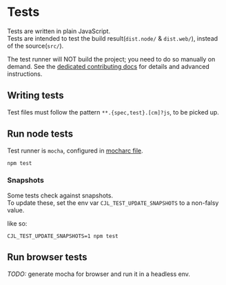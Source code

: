 # Tests

Tests are written in plain JavaScript.  
Tests are intended to test the build result(`dist.node/` & `dist.web/`), instead of the source(`src/`).

The test runner will NOT build the project; you need to do so manually on demand.
See the [dedicated contributing docs](../CONTRIBUTING.md) for details and advanced instructions.

## Writing tests

Test files must follow the pattern `**.{spec,test}.[cm]?js`, to be picked up.

## Run node tests

Test runner is `mocha`, configured in [mocharc file](../.mocharc.js).

```shell
npm test
```
### Snapshots

Some tests check against snapshots.  
To update these, set the env var `CJL_TEST_UPDATE_SNAPSHOTS` to a non-falsy value.

like so:
```shell
CJL_TEST_UPDATE_SNAPSHOTS=1 npm test
```

## Run browser tests

_TODO:_ generate mocha for browser and run it in a headless env.
